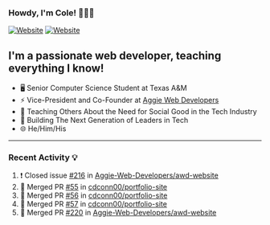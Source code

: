 ### Howdy, I'm Cole! 🤠🏳️‍🌈

[![Website](https://img.shields.io/website?label=aggiedevelopers.com&style=for-the-badge&url=https%3A%2F%2Faggiedevelopers.com)](https://aggiedevelopers.com)
[![Website](https://img.shields.io/website?label=coledc.com&style=for-the-badge&url=https%3A%2F%2Fcoledc.com)](https://coledc.com)

## I'm a passionate web developer, teaching everything I know!

- 🖥️ Senior Computer Science Student at Texas A&M
- ⚡ Vice-President and Co-Founder at [Aggie Web Developers](https://www.aggiedevelopers.com)
- 💙 Teaching Others About the Need for Social Good in the Tech Industry
- 🚀 Building The Next Generation of Leaders in Tech
- 🌐 He/Him/His

---

### Recent Activity 💡

<!--START_SECTION:activity-->

1. ❗️ Closed issue [#216](https://github.com/Aggie-Web-Developers/awd-website/issues/216) in [Aggie-Web-Developers/awd-website](https://github.com/Aggie-Web-Developers/awd-website)
2. 🎉 Merged PR [#55](https://github.com/cdconn00/portfolio-site/pull/55) in [cdconn00/portfolio-site](https://github.com/cdconn00/portfolio-site)
3. 🎉 Merged PR [#56](https://github.com/cdconn00/portfolio-site/pull/56) in [cdconn00/portfolio-site](https://github.com/cdconn00/portfolio-site)
4. 🎉 Merged PR [#57](https://github.com/cdconn00/portfolio-site/pull/57) in [cdconn00/portfolio-site](https://github.com/cdconn00/portfolio-site)
5. 🎉 Merged PR [#220](https://github.com/Aggie-Web-Developers/awd-website/pull/220) in [Aggie-Web-Developers/awd-website](https://github.com/Aggie-Web-Developers/awd-website)
<!--END_SECTION:activity-->
